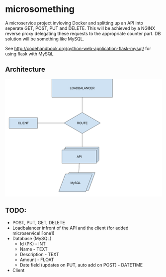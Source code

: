 # microsomething

A microservice project invloving Docker and splitting up an API into seperate GET, POST, PUT and DELETE. 
This will be achieved by a NGINX reverse proxy delegating these requests to the appropriate counter part. 
DB solution will be something like MySQL.

See http://codehandbook.org/python-web-application-flask-mysql/ for using flask with MySQL
## Architecture

![Architecture flowchart](/Bryggeriklubb%20API.svg)

## TODO:

- POST, PUT, GET, DELETE
- Loadbalancer infront of the API and the client (for added microservice!!1one1)
- Database (MySQL)
	+ Id (PK) - INT
	+ Name - TEXT
	+ Description - TEXT
	+ Amount - FLOAT
	+ Date field (updates on PUT, auto add on POST) - DATETIME 
- Client

